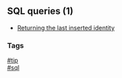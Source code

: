 ## SQL queries (1)

- [Returning the last inserted identity](returning-last-inserted-id.md)

### Tags
[#tip](../../tips.md)  
[#sql](../sql.md)